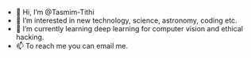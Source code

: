 - 👋 Hi, I’m @Tasmim-Tithi
- 👀 I’m interested in new technology, science, astronomy, coding etc.
- 🌱 I’m currently learning deep learning for computer vision and ethical hacking.
- 📫 To reach me you can email me.

<!---
Tasmim-Tithi/Tasmim-Tithi is a ✨ special ✨ repository because its `README.md` (this file) appears on your GitHub profile.
You can click the Preview link to take a look at your changes.
--->
